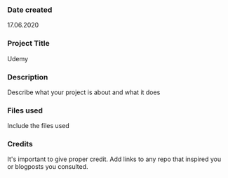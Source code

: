 ### Date created
17.06.2020

### Project Title
Udemy

### Description
Describe what your project is about and what it does

### Files used
Include the files used

### Credits
It's important to give proper credit. Add links to any repo that inspired you or blogposts you consulted.

